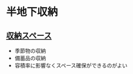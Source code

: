 # 半地下収納

## [収納スペース](https://images.app.goo.gl/BcFYdGHErrtuPGVE9)
* 季節物の収納
* 備蓄品の収納
* 容積率に影響なくスペース確保ができるのがよい
